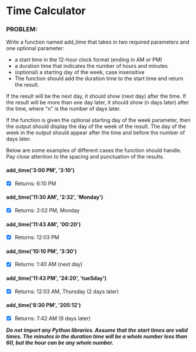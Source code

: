   # Time Calculator

### PROBLEM: ###
  
Write a function named add_time that takes in two required parameters and one optional parameter:

- a start time in the 12-hour clock format (ending in AM or PM)
- a duration time that indicates the number of hours and minutes
- (optional) a starting day of the week, case insensitive
- The function should add the duration time to the start time and return the result.

If the result will be the next day, it should show (next day) after the time. If the result will be more than one day later, it should show (n days later) after the time, where "n" is the number of days later.

If the function is given the optional starting day of the week parameter, then the output should display the day of the week of the result. The day of the week in the output should appear after the time and before the number of days later.

Below are some examples of different cases the function should handle. Pay close attention to the spacing and punctuation of the results.


#### add_time('3:00 PM', '3:10') ####
- [x] Returns: 6:10 PM 

#### add_time('11:30 AM', '2:32', 'Monday') ####
- [x] Returns: 2:02 PM, Monday 

#### add_time('11:43 AM', '00:20') ####
- [x] Returns: 12:03 PM 

#### add_time('10:10 PM', '3:30') ####
- [x] Returns: 1:40 AM (next day) 

#### add_time('11:43 PM', '24:20', 'tueSday') ####
- [x] Returns: 12:03 AM, Thursday (2 days later) 

#### add_time('6:30 PM', '205:12') ####
- [x] Returns: 7:42 AM (9 days later) 

***Do not import any Python libraries. Assume that the start times are valid times. The minutes in the duration time will be a whole number less than 60, but the hour can be any whole number.***
